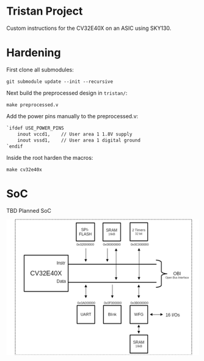 # Tristan Project

Custom instructions for the CV32E40X on an ASIC using SKY130.

# Hardening

First clone all submodules:

	git submodule update --init --recursive

Next build the preprocessed design in `tristan/`:

	make preprocessed.v

Add the power pins manually to the preprocessed.v:

```
`ifdef USE_POWER_PINS
    inout vccd1,	// User area 1 1.8V supply
    inout vssd1,	// User area 1 digital ground
`endif
```

Inside the root harden the macros:

	make cv32e40x

# SoC

TBD Planned SoC

![block_diagram.png](img/block_diagram.png)
